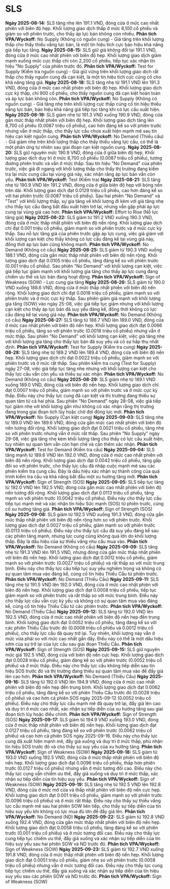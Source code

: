 # SLS

**Ngày 2025-08-14:** SLS tăng nhẹ lên 191.1 VND, đóng cửa ở mức cao nhất phiên với biên độ hẹp. Khối lượng giao dịch thấp ở mức 6,100 cổ phiếu và giảm so với phiên trước, cho thấy áp lực bán không còn nhiều. **Phân tích VPA/Wyckoff:** No Supply (Không có nguồn cung) - Giá tăng trên khối lượng thấp cho thấy thiếu vắng lực bán, là một tín hiệu tích cực báo hiệu khả năng giá tiếp tục tăng.
**Ngày 2025-08-15:** SLS giữ giá không đổi tại 191.1 VND, đóng cửa ở mức cao nhất phiên với biên độ hẹp. Khối lượng giao dịch giảm mạnh xuống mức cực thấp chỉ còn 2,200 cổ phiếu, tiếp tục xác nhận tín hiệu "No Supply" của phiên trước đó. **Phân tích VPA/Wyckoff:** Test for Supply (Kiểm tra nguồn cung) - Giá giữ vững trên khối lượng giao dịch rất thấp cho thấy nguồn cung đã cạn kiệt, là một tín hiệu tích cực củng cố cho khả năng tăng giá.
**Ngày 2025-08-18:** SLS tăng nhẹ từ 191.1 VND lên 191.3 VND, đóng cửa ở mức cao nhất phiên với biên độ hẹp. Khối lượng giao dịch cực kỳ thấp, chỉ 900 cổ phiếu, cho thấy nguồn cung đã cạn kiệt hoàn toàn và áp lực bán không còn. **Phân tích VPA/Wyckoff:** No Supply (Không có nguồn cung) - Giá tăng nhẹ trên khối lượng cực thấp củng cố tín hiệu thiếu vắng lực bán, báo hiệu khả năng giá tiếp tục tăng khi có lực cầu xuất hiện.
**Ngày 2025-08-19:** SLS giảm nhẹ từ 191.3 VND xuống 190.9 VND, đóng cửa gần mức thấp nhất phiên với biên độ hẹp. Khối lượng giao dịch tăng lên 8,700 cổ phiếu (0.0087 triệu cổ phiếu), cao hơn đáng kể so với phiên trước nhưng vẫn ở mức thấp, cho thấy lực cầu chưa xuất hiện mạnh mẽ sau tín hiệu cạn kiệt nguồn cung. **Phân tích VPA/Wyckoff:** No Demand (Thiếu cầu) - Giá giảm nhẹ trên khối lượng thấp cho thấy thiếu vắng lực cầu, có thể là một phản ứng tự nhiên sau giai đoạn cạn kiệt nguồn cung.
**Ngày 2025-08-20:** SLS giữ nguyên mức 190.9 VND, đóng cửa ở giữa biên độ hẹp. Khối lượng giao dịch duy trì ở mức 8,700 cổ phiếu (0.0087 triệu cổ phiếu), tương đương phiên trước và vẫn ở mức thấp. Sau tín hiệu "No Demand" của phiên trước, việc giá đi ngang với khối lượng thấp cho thấy thị trường đang kiểm tra lại mức cung cầu tại vùng giá này, xác nhận rằng áp lực bán vẫn còn yếu. **Phân tích VPA/Wyckoff:** Test (Kiểm tra)
**Ngày 2025-08-21:** SLS tăng nhẹ từ 190.9 VND lên 191.2 VND, đóng cửa ở giữa biên độ hẹp với bóng nến trên dài. Khối lượng giao dịch đạt 0.0129 triệu cổ phiếu, cao hơn đáng kể so với hai phiên trước (0.0087 triệu cổ phiếu). Sau hai phiên "No Demand" và "Test" với khối lượng thấp, sự gia tăng về khối lượng đi kèm với giá tăng nhẹ cho thấy lực cầu đang bắt đầu xuất hiện trở lại, nhưng vẫn gặp phải áp lực cung tại vùng giá cao hơn. **Phân tích VPA/Wyckoff:** Effort to Rise (Nỗ lực tăng giá)
**Ngày 2025-08-22:** SLS giảm từ 191.2 VND xuống 190.3 VND, đóng cửa ở mức thấp nhất phiên với biên độ nến rộng. Khối lượng giao dịch chỉ đạt 0.001 triệu cổ phiếu, giảm mạnh so với phiên trước và ở mức cực kỳ thấp. Sau nỗ lực tăng giá của phiên trước gặp áp lực cung, việc giá giảm với khối lượng cạn kiệt cho thấy không có lực cầu đáng kể tại vùng giá này, đồng thời áp lực bán cũng không mạnh. **Phân tích VPA/Wyckoff:** No Demand (Không có cầu)
**Ngày 2025-08-25:** SLS giảm từ 190.3 VND xuống 188.1 VND, đóng cửa gần mức thấp nhất phiên với biên độ nến rộng. Khối lượng giao dịch đạt 0.0105 triệu cổ phiếu, tăng đáng kể so với phiên trước (0.001 triệu cổ phiếu). Sau phiên "No Demand" với khối lượng cạn kiệt, việc giá tiếp tục giảm mạnh với khối lượng gia tăng cho thấy áp lực cung đang chiếm ưu thế và lực bán đang hoạt động. **Phân tích VPA/Wyckoff:** Sign of Weakness (SOW) - Lực cung gia tăng
**Ngày 2025-08-26:** SLS giảm từ 190.0 VND xuống 188.6 VND, đóng cửa ở mức thấp nhất phiên với biên độ nến rộng. Khối lượng giao dịch chỉ đạt 0.0018 triệu cổ phiếu, giảm mạnh so với phiên trước và ở mức cực kỳ thấp. Sau phiên giảm giá mạnh với khối lượng gia tăng (SOW) vào ngày 25-08, việc giá tiếp tục giảm nhưng với khối lượng cạn kiệt cho thấy áp lực bán đã suy yếu đáng kể, đồng thời không có lực cầu đáng kể tại vùng giá này. **Phân tích VPA/Wyckoff:** No Demand (Không có cầu)
**Ngày 2025-08-27:** SLS tăng từ 188.7 VND lên 189.0 VND, đóng cửa ở mức cao nhất phiên với biên độ nến hẹp. Khối lượng giao dịch đạt 0.0066 triệu cổ phiếu, tăng so với phiên trước (0.0018 triệu cổ phiếu) nhưng vẫn ở mức thấp. Sau phiên "No Demand" với khối lượng cạn kiệt, việc giá tăng nhẹ với khối lượng gia tăng cho thấy lực bán đã suy yếu và có sự hấp thụ nhất định. **Phân tích VPA/Wyckoff:** Test for Supply (Kiểm tra cung)
**Ngày 2025-08-28:** SLS tăng nhẹ từ 189.2 VND lên 189.4 VND, đóng cửa với biên độ nến hẹp. Khối lượng giao dịch chỉ đạt 0.0022 triệu cổ phiếu, giảm mạnh so với phiên trước và ở mức rất thấp. Sau phiên kiểm tra cung (Test for Supply) ngày 27-08, việc giá tiếp tục tăng nhẹ nhưng với khối lượng cạn kiệt cho thấy lực cầu vẫn còn yếu và thiếu sự xác nhận. **Phân tích VPA/Wyckoff:** No Demand (Không có cầu)
**Ngày 2025-08-29:** SLS giảm nhẹ từ 189.1 VND xuống 189.0 VND, đóng cửa với biên độ nến hẹp. Khối lượng giao dịch chỉ đạt 0.0007 triệu cổ phiếu, giảm mạnh so với phiên trước và ở mức cực kỳ thấp. Điều này cho thấy lực cung đã cạn kiệt và thị trường đang thiếu sự quan tâm từ cả hai phía. Sau phiên "No Demand" ngày 28-08, việc giá tiếp tục giảm nhẹ với khối lượng gần như không có xác nhận rằng thị trường đang trong giai đoạn tích lũy hoặc chờ đợi động lực mới. **Phân tích VPA/Wyckoff:** No Supply (Cạn kiệt cung)
**Ngày 2025-09-03:** SLS tăng nhẹ từ 189.0 VND lên 189.6 VND, đóng cửa gần mức cao nhất phiên với biên độ nến tương đối rộng. Khối lượng giao dịch đạt 0.0021 triệu cổ phiếu, tăng nhẹ so với phiên trước nhưng vẫn ở mức rất thấp. Sau phiên "No Supply" ngày 29-08, việc giá tăng nhẹ kèm khối lượng tăng cho thấy có lực cầu xuất hiện, tuy nhiên sự quan tâm vẫn còn hạn chế và cần thêm xác nhận. **Phân tích VPA/Wyckoff:** Test for Demand (Kiểm tra cầu)
**Ngày 2025-09-04:** SLS tăng mạnh từ 189.6 VND lên 192.0 VND, đóng cửa ở mức cao nhất phiên với biên độ nến rộng. Khối lượng giao dịch đạt 0.0042 triệu cổ phiếu, tăng gấp đôi so với phiên trước, cho thấy lực cầu đã nhập cuộc mạnh mẽ sau các phiên kiểm tra cung cầu. Đây là dấu hiệu xác nhận sự thành công của quá trình kiểm tra cầu và khả năng bắt đầu một xu hướng tăng mới. **Phân tích VPA/Wyckoff:** Sign of Strength (SOS)
**Ngày 2025-09-05:** SLS tiếp tục tăng từ 192.0 VND lên 192.5 VND, đóng cửa gần mức cao nhất phiên với biên độ nến tương đối rộng. Khối lượng giao dịch đạt 0.0113 triệu cổ phiếu, tăng mạnh so với phiên trước (0.0042 triệu cổ phiếu). Điều này cho thấy lực cầu tiếp tục mạnh mẽ và xác nhận tín hiệu Sức mạnh (SOS) từ phiên trước, củng cố xu hướng tăng giá. **Phân tích VPA/Wyckoff:** Sign of Strength (SOS)
**Ngày 2025-09-08:** SLS giảm từ 192.5 VND xuống 191.3 VND, đóng cửa gần mức thấp nhất phiên với biên độ nến rộng hơn so với phiên trước. Khối lượng giao dịch đạt 0.0027 triệu cổ phiếu, giảm mạnh so với phiên trước (0.0113 triệu cổ phiếu). Điều này cho thấy lực cầu đã suy yếu đáng kể sau các phiên tăng mạnh, nhưng lực cung cũng không quá lớn do khối lượng thấp. Đây là dấu hiệu của sự thiếu vắng nhu cầu mua vào. **Phân tích VPA/Wyckoff:** No Demand (Không có cầu)
**Ngày 2025-09-09:** SLS tăng nhẹ từ 191.3 VND lên 191.5 VND, nhưng đóng cửa gần mức thấp nhất phiên với biên độ nến hẹp. Khối lượng giao dịch đạt 0.0012 triệu cổ phiếu, giảm mạnh so với phiên trước (0.0027 triệu cổ phiếu) và rất thấp so với mức trung bình. Điều này cho thấy lực cầu tiếp tục suy yếu nghiêm trọng và không có sự quan tâm mua vào đáng kể, củng cố tín hiệu Thiếu Cầu từ phiên trước. **Phân tích VPA/Wyckoff:** No Demand (Thiếu Cầu)
**Ngày 2025-09-11:** SLS tăng nhẹ từ 191.5 VND lên 192.0 VND, đóng cửa ở mức cao nhất phiên với biên độ nến hẹp. Khối lượng giao dịch đạt 0.0008 triệu cổ phiếu, tiếp tục giảm mạnh so với phiên trước và rất thấp so với mức trung bình. Điều này cho thấy lực cầu vẫn cực kỳ yếu và không có sự quan tâm mua vào đáng kể, củng cố tín hiệu Thiếu Cầu từ các phiên trước. **Phân tích VPA/Wyckoff:** No Demand (Thiếu Cầu)
**Ngày 2025-09-12:** SLS tăng từ 192.0 VND lên 192.5 VND, đóng cửa ở mức cao nhất phiên với biên độ nến hẹp đến trung bình. Khối lượng giao dịch đạt 0.0052 triệu cổ phiếu, tăng đáng kể so với các phiên Thiếu Cầu trước đó (0.0008 triệu cổ phiếu và 0.0012 triệu cổ phiếu), cho thấy lực cầu đã quay trở lại. Tuy nhiên, khối lượng này vẫn ở mức vừa phải so với mức cao nhất gần đây. Điều này có thể là một dấu hiệu sớm của sự trở lại của lực cầu sau giai đoạn Thiếu Cầu. **Phân tích VPA/Wyckoff:** Sign of Strength (SOS)
**Ngày 2025-09-15:** SLS giữ nguyên mức giá 192.5 VND, đóng cửa với biên độ nến cực hẹp. Khối lượng giao dịch đạt 0.0028 triệu cổ phiếu, giảm đáng kể so với phiên trước (0.0052 triệu cổ phiếu) và ở mức thấp. Điều này cho thấy lực cầu không tiếp diễn sau tín hiệu SOS trước đó và thị trường đang thiếu sự quan tâm mua vào để đẩy giá lên cao hơn. **Phân tích VPA/Wyckoff:** No Demand (Thiếu Cầu)
**Ngày 2025-09-16:** SLS tăng từ 192.0 VND lên 194.9 VND, đóng cửa ở mức cao nhất phiên với biên độ nến hẹp đến trung bình. Khối lượng giao dịch đạt 0.0062 triệu cổ phiếu, tăng đáng kể so với phiên Thiếu Cầu trước đó (0.0028 triệu cổ phiếu) và cao hơn cả phiên SOS ngày 2025-09-12 (0.0052 triệu cổ phiếu). Điều này cho thấy lực cầu mạnh mẽ đã quay trở lại, đẩy giá lên cao và duy trì ở mức cao nhất, xác nhận sự tiếp diễn của xu hướng tăng sau giai đoạn tích lũy hoặc điều chỉnh. **Phân tích VPA/Wyckoff:** Sign of Strength (SOS)
**Ngày 2025-09-17:** SLS giảm từ 194.9 VND xuống 193.0 VND, đóng cửa ở mức thấp nhất phiên với biên độ nến hẹp. Khối lượng giao dịch đạt 0.0127 triệu cổ phiếu, tăng đáng kể so với phiên trước (0.0062 triệu cổ phiếu) và cao hơn cả phiên SOS ngày 2025-09-16. Điều này cho thấy lực cung đã xuất hiện mạnh mẽ, đẩy giá xuống và duy trì ở mức thấp, phủ nhận tín hiệu SOS trước đó và cho thấy sự suy yếu của xu hướng tăng. **Phân tích VPA/Wyckoff:** Sign of Weakness (SOW)
**Ngày 2025-09-18:** SLS giảm từ 193.0 VND xuống 192.5 VND, đóng cửa ở mức thấp nhất phiên với biên độ nến hẹp. Khối lượng giao dịch đạt 0.0096 triệu cổ phiếu, thấp hơn phiên trước (0.0127 triệu cổ phiếu) nhưng vẫn ở mức tương đối cao. Điều này cho thấy lực cung vẫn chiếm ưu thế, đẩy giá xuống và duy trì ở mức thấp, xác nhận sự tiếp diễn của tín hiệu suy yếu. **Phân tích VPA/Wyckoff:** Sign of Weakness (SOW)
**Ngày 2025-09-19:** SLS tăng nhẹ từ 192.5 VND lên 192.8 VND, đóng cửa ở mức mở cửa và thấp nhất phiên với biên độ nến cực hẹp. Khối lượng giao dịch đạt 0.001 triệu cổ phiếu, giảm mạnh so với phiên trước (0.0096 triệu cổ phiếu) và ở mức rất thấp. Điều này cho thấy sự thiếu vắng lực cầu mạnh mẽ sau hai phiên SOW liên tiếp, cho thấy sự tiếp diễn của tín hiệu suy yếu khi không có lực mua đủ lớn để đẩy giá lên. **Phân tích VPA/Wyckoff:** No Demand (ND)
**Ngày 2025-09-22:** SLS giảm từ 192.8 VND xuống 192.4 VND, đóng cửa gần mức thấp nhất phiên với biên độ nến hẹp. Khối lượng giao dịch đạt 0.0058 triệu cổ phiếu, tăng đáng kể so với phiên trước (0.001 triệu cổ phiếu) và ở mức tương đối cao. Điều này cho thấy lực cung tiếp tục chiếm ưu thế, đẩy giá xuống và xác nhận sự tiếp diễn của tín hiệu suy yếu sau hai phiên SOW và ND trước đó. **Phân tích VPA/Wyckoff:** Sign of Weakness (SOW)
**Ngày 2025-09-23:** SLS giảm từ 192.7 VND xuống 191.8 VND, đóng cửa ở mức thấp nhất phiên với biên độ nến hẹp. Khối lượng giao dịch đạt 0.0051 triệu cổ phiếu, giảm nhẹ so với phiên trước (0.0058 triệu cổ phiếu) nhưng vẫn ở mức tương đối cao. Điều này cho thấy lực cung tiếp tục chiếm ưu thế, đẩy giá xuống và xác nhận sự tiếp diễn của tín hiệu suy yếu sau các phiên SOW và ND trước đó. **Phân tích VPA/Wyckoff:** Sign of Weakness (SOW)
